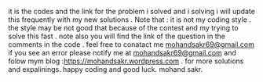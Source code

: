 it is the codes and the link for the problem i solved and i solving i will update this frequently with my new solutions . Note that : it is not my coding style . the style may be not good that because of the contest and my trying to solve this fast . note also you will find the link of the question in the comments in the code . feel free to conatact me mohandsakr69@gmail.com if you see an error please notify me at mohandsakr69@gmail.com 
and folow mym blog :https://mohandsakr.wordpress.com . for more solutions and expalinings.
happy coding and good luck. mohand sakr.

